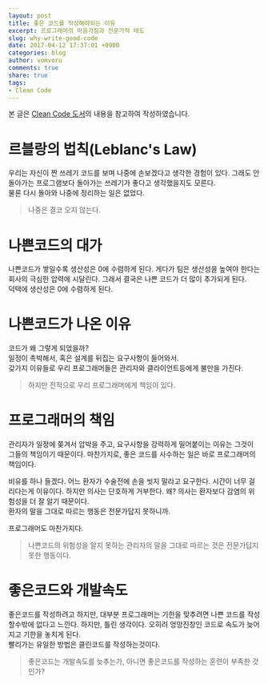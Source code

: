 ```yaml
---
layout: post
title: 좋은 코드를 작성해야되는 이유
excerpt: 프로그래머의 마음가짐과 전문가적 태도
slug: why-write-good-code
date: 2017-04-12 17:37:01 +0900
categories: blog
author: vomvoru
comments: true
share: true
tags:
- Clean Code
---
```


본 글은 [Clean Code 도서][1]의 내용을 참고하여 작성하였습니다.

# 르블랑의 법칙(Leblanc's Law)

우리는 자신이 짠 쓰레기 코드를 보며 나중에 손보겠다고 생각한 경험이 있다.
그래도 안 돌아가는 프로그램보다 돌아가는 쓰레기가 좋다고 생각했을지도 모른다.  
물론 다시 돌아와 나중에 정리하는 일은 없었다.

> 나중은 결코 오지 않는다.

# 나쁜코드의 대가

나쁜코드가 쌓일수록 생산성은 0에 수렴하게 된다.
게다가 팀은 생산성을 높여야 한다는 회사의 극심한 압력에 시달린다.
그래서 결국은 나쁜 코드가 더 많이 추가되게 된다.  
덕택에 생산성은 0에 수렴하게 된다.

# 나쁜코드가 나온 이유
코드가 왜 그렇게 되었을까?  
일정이 촉박해서, 혹은 설계를 뒤집는 요구사항이 들어와서.  
갖가지 이유들로 우리 프로그래머들은 관리자와 클라이언트등에게 불만을 가진다.  

> 하지만 전적으로 우리 프로그래머에게 책임이 있다.

# 프로그래머의 책임
관리자가 일정에 쫒겨서 압박을 주고, 요구사항을 강력하게 밀어붙이는 이유는 그것이 그들의 책임이기 때문이다.
마찬가지로, 좋은 코드를 사수하는 일은 바로 프로그래머의 책임이다.

비유를 하나 들겠다. 어느 환자가 수술전에 손을 씻지 말라고 요구한다. 시간이 너무 걸리다는게 이유이다.
하지만 의사는 단호하게 거부한다. 왜? 의사는 환자보다 감염의 위험성을 더 잘 알기 때문이다.  
환자의 말을 그대로 따르는 행동은 전문가답지 못하니까.

프로그래머도 마찬가지다.

> 나쁜코드의 위험성을 알지 못하는 관리자의 말을 그대로 따르는 것은 전문가답지 못한 행동이다.

# 좋은코드와 개발속도
좋은코드를 작성하려고 하지만, 대부분 프로그래머는 기한을 맞추려면 나쁜 코드를 작성할수밖에 없다고 느낀다.
하지만, 틀린 생각이다. 오히려 엉망진창인 코드로 속도가 늦어지고 기한을 놓치게 된다.  
빨리가는 유일한 방법은 클린코드를 작성하는것이다.

> 좋은코드는 개발속도를 늦추는가, 아니면 좋은코드를 작성하는 훈련이 부족한 것인가?

[1]: http://www.insightbook.co.kr/%EB%8F%84%EC%84%9C-%EB%AA%A9%EB%A1%9D/ppp-%EC%8B%9C%EB%A6%AC%EC%A6%88/%ED%81%B4%EB%A6%B0%EC%BD%94%EB%93%9C "Clean Code"
